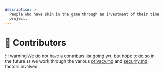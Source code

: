 ```yaml
---
description: >-
  People who have skin in the game through an investment of their time in this
  project.
---
```


# 🙋 Contributors

!!! warning
	We do not have a contributs list going yet, but hope to do so in the future as we work through the various [privacy.md](privacy.md "mention") and [security.md](security.md "mention") factors involved.
